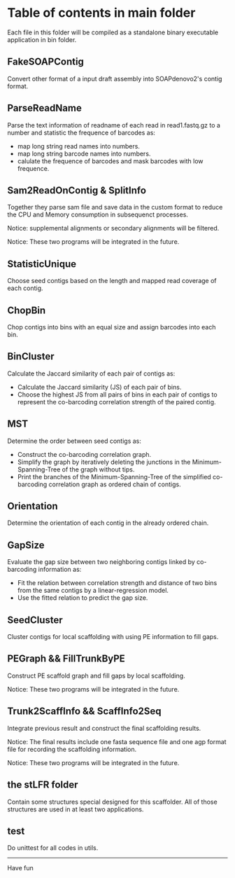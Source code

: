# Table of contents in main folder

Each file in this folder will be compiled as a standalone binary executable application in bin folder.

## FakeSOAPContig

Convert other format of a input draft assembly into SOAPdenovo2's contig format.

## ParseReadName

Parse the text information of readname of each read in read1.fastq.gz to a number and statistic the frequence of barcodes as:  

* map long string read names into numbers.
* map long string barcode names into numbers.
* calulate the frequence of barcodes and mask barcodes with low frequence.

## Sam2ReadOnContig & SplitInfo

Together they parse sam file and save data in the custom format to reduce the CPU and Memory consumption in subsequenct processes.

Notice: supplemental alignments or secondary alignments will be filtered.

Notice: These two programs will be integrated in the future.

## StatisticUnique

Choose seed contigs based on the length and mapped read coverage of each contig.

## ChopBin

Chop contigs into bins with an equal size and assign barcodes into each bin.

## BinCluster

Calculate the Jaccard similarity of each pair of contigs as:

* Calculate the Jaccard similarity (JS) of each pair of bins.
* Choose the highest JS from all pairs of bins in each pair of contigs to represent the co-barcoding correlation strength of the paired contig.

## MST

Determine the order between seed contigs as:

* Construct the co-barcoding correlation graph. 
* Simplify the graph by iteratively deleting the junctions in the Minimum-Spanning-Tree of the graph without tips.
* Print the branches of the Minimum-Spanning-Tree of the simplified co-barcoding correlation graph as ordered chain of contigs.

## Orientation

Determine the orientation of each contig in the already ordered chain.

## GapSize

Evaluate the gap size between two neighboring contigs linked by co-barcoding information as:

* Fit the relation between correlation strength and distance of two bins from the same contigs by a linear-regression model.
* Use the fitted relation to predict the gap size.

## SeedCluster

Cluster contigs for local scaffolding with using PE information to fill gaps.

## PEGraph && FillTrunkByPE

Construct PE scaffold graph and fill gaps by local scaffolding.

Notice: These two programs will be integrated in the future.

## Trunk2ScaffInfo && ScaffInfo2Seq

Integrate previous result and construct the final scaffolding results.

Notice: The final results include one fasta sequence file and one agp format file for recording the scaffolding information.

Notice: These two programs will be integrated in the future.

## the stLFR folder

Contain some structures special designed for this scaffolder. All of those structures are used in at least two applications.

## test

Do unittest for all codes in utils.

--------------------------

Have fun
